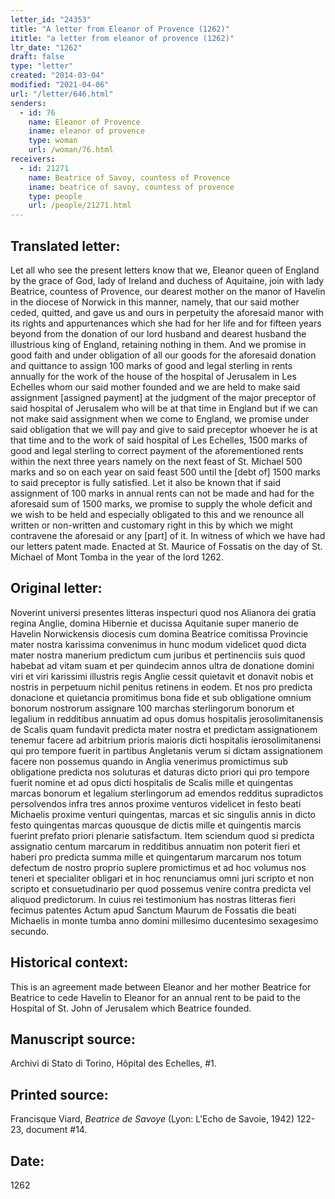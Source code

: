 ```yaml
---
letter_id: "24353"
title: "A letter from Eleanor of Provence (1262)"
ititle: "a letter from eleanor of provence (1262)"
ltr_date: "1262"
draft: false
type: "letter"
created: "2014-03-04"
modified: "2021-04-06"
url: "/letter/646.html"
senders:
  - id: 76
    name: Eleanor of Provence
    iname: eleanor of provence
    type: woman
    url: /woman/76.html
receivers:
  - id: 21271
    name: Beatrice of Savoy, countess of Provence
    iname: beatrice of savoy, countess of provence
    type: people
    url: /people/21271.html
---
```

<h2> Translated letter:</h2>Let all who see the present letters know that we, Eleanor queen of England by the grace of God, lady of Ireland and duchess of Aquitaine, join with lady Beatrice, countess of Provence, our dearest mother on the manor of Havelin in the diocese of Norwick in this manner, namely, that our said mother ceded, quitted, and gave us and ours in perpetuity the aforesaid manor with its rights and appurtenances which she had for her life and for fifteen years beyond from the donation of our lord husband and dearest husband the illustrious king of England, retaining nothing in them.  And we promise in good faith and under obligation of all our goods for the aforesaid donation and quittance to assign 100 marks of good and legal sterling in rents annually for the work of the house of the hospital of Jerusalem in Les Echelles whom our said mother founded and we are held to make said assignment [assigned payment] at the judgment of the major preceptor of said hospital of Jerusalem who will be at that time in England but if we can not make said assignment when we come to England, we promise under said obligation that we will pay and give to said preceptor whoever he is at that time and to the work of said hospital of Les Echelles, 1500 marks of good and legal sterling to correct payment of the aforementioned rents within the next three years namely on the next feast of St. Michael 500 marks and so on each year on said feast 500 until the [debt of] 1500 marks to said preceptor is fully satisfied.  Let it also be known that if said assignment of 100 marks in annual rents can not be made and had for the aforesaid sum of 1500 marks, we promise to supply the whole deficit and we wish to be held and especially obligated to this and we renounce all written or non-written and customary right in this by which we might contravene the aforesaid or any [part] of it.
In witness of which we have had our letters patent made.  Enacted at St. Maurice of Fossatis on the day of St. Michael of Mont Tomba in the year of the lord 1262.
<h2 class="mt-4"> Original letter:</h2><p>Noverint universi presentes litteras inspecturi quod nos Alianora dei gratia regina Anglie, domina Hibernie et ducissa Aquitanie super manerio de Havelin Norwickensis diocesis cum domina Beatrice comitissa Provincie mater nostra karissima convenimus in hunc modum videlicet quod dicta mater nostra manerium predictum cum juribus et pertinenciis suis quod habebat ad vitam suam et per quindecim annos ultra de donatione domini viri et viri karissimi illustris regis Anglie cessit quietavit et donavit nobis et nostris in perpetuum nichil penitus retinens in eodem. Et nos pro predicta donacione et quietancia promitimus bona fide et sub obligatione omnium bonorum nostrorum assignare 100 marchas sterlingorum bonorum et legalium in redditibus annuatim ad opus domus hospitalis jerosolimitanensis de Scalis quam fundavit predicta mater nostra et predictam assignationem tenemur facere ad arbitrium prioris maioris dicti hospitalis ierosolimitanensi qui pro tempore fuerit in partibus Angletanis verum si dictam assignationem facere non possemus quando in Anglia venerimus promictimus sub obligatione predicta nos soluturas et daturas dicto priori qui pro tempore fuerit nomine et ad opus dicti hospitalis de Scalis mille et quingentas marcas bonorum et legalium sterlingorum ad emendos redditus supradictos persolvendos infra tres annos proxime venturos videlicet in festo beati Michaelis proxime venturi quingentas, marcas et sic singulis annis in dicto festo quingentas marcas quousque de dictis mille et quingentis marcis fuerint prefato priori plenarie satisfactum. Item sciendum quod si predicta assignatio centum marcarum in redditibus annuatim non poterit fieri et haberi pro predicta summa mille et quingentarum marcarum nos totum defectum de nostro proprio suplere promictimus et ad hoc volumus nos teneri et specialiter obligari et in hoc renunciamus omni juri scripto et non scripto et consuetudinario per quod possemus venire contra predicta vel aliquod predictorum. In cuius rei testimonium has nostras litteras fieri fecimus patentes Actum apud Sanctum Maurum de Fossatis die beati Michaelis in monte tumba anno domini millesimo ducentesimo sexagesimo secundo.</p><h2 class="mt-4"> Historical context:</h2>This is an agreement made between Eleanor and her mother Beatrice for Beatrice to cede Havelin to Eleanor for an annual rent to be paid to the Hospital of St. John of Jerusalem which Beatrice founded.
<h2 class="mt-4"> Manuscript source:</h2>Archivi di Stato di Torino, Hôpital des Echelles, #1.
<h2 class="mt-4"> Printed source:</h2><p>Francisque Viard, <em>Beatrice de Savoye</em> (Lyon: L'Echo de Savoie, 1942) 122-23, document #14.</p><h2 class="mt-4"> Date:</h2>1262